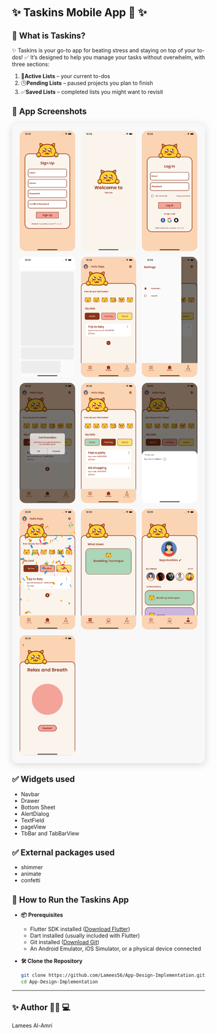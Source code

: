 #  ✨ **Taskins** Mobile App 📱  ✨


## 📝 What is Taskins?

✨ Taskins is your go-to app for beating stress and staying on top of your to-dos! ✅ It’s designed to help you manage your tasks without overwhelm, with three sections:
1. 📝**Active Lists** – your current to-dos  
2. 🕒**Pending Lists** – paused projects you plan to finish  
3. ✅**Saved Lists** – completed lists you might want to revisit  


## 📱 App Screenshots

<div style="
    display: grid; 
    grid-template-columns: repeat(3, 1fr); 
    gap: 15px; 
    padding: 20px;
    background-color: #f8f8f8;
    border-radius: 15px;
    box-shadow: 0 4px 20px rgba(0,0,0,0.15);
">
    <img src="Simulator Screenshot - iPhone 13 Pro Max - 2025-05-10 at 12.28.46.png" style="width: 100%; border-radius: 15px;">
    <img src="Simulator Screenshot - iPhone 13 Pro Max - 2025-05-10 at 12.28.43.png" style="width: 100%; border-radius: 15px;">
    <img src="Simulator Screenshot - iPhone 13 Pro Max - 2025-05-10 at 12.28.50.png" style="width: 100%; border-radius: 15px;">
    <img src="Simulator Screenshot - iPhone 13 Pro Max - 2025-05-10 at 12.29.01.png" style="width: 100%; border-radius: 15px;">
    <img src="Simulator Screenshot - iPhone 13 Pro Max - 2025-05-10 at 12.29.05.png" style="width: 100%; border-radius: 15px;">
    <img src="Simulator Screenshot - iPhone 13 Pro Max - 2025-05-10 at 12.29.07.png" style="width: 100%; border-radius: 15px;">
    <img src="Simulator Screenshot - iPhone 13 Pro Max - 2025-05-10 at 12.29.12.png" style="width: 100%; border-radius: 15px;">
    <img src="Simulator Screenshot - iPhone 13 Pro Max - 2025-05-10 at 12.29.16.png" style="width: 100%; border-radius: 15px;">
    <img src="Simulator Screenshot - iPhone 13 Pro Max - 2025-05-10 at 12.29.20.png" style="width: 100%; border-radius: 15px;">
    <img src="Simulator Screenshot - iPhone 13 Pro Max - 2025-05-10 at 12.29.24.png" style="width: 100%; border-radius: 15px;">
    <img src="Simulator Screenshot - iPhone 13 Pro Max - 2025-05-10 at 12.29.27.png" style="width: 100%; border-radius: 15px;">
    <img src="Simulator Screenshot - iPhone 13 Pro Max - 2025-05-10 at 12.29.29.png" style="width: 100%; border-radius: 15px;">
    <img src="Simulator Screenshot - iPhone 13 Pro Max - 2025-05-10 at 12.29.33.png" style="width: 100%; border-radius: 15px;">
</div>









## ✅  Widgets used 

+ Navbar
+ Drawer
+ Bottom Sheet
+ AlertDialog
+ TextField
+ pageView
+ TbBar and TabBarView



## ✅ External packages used 

+ shimmer
+ animate
+ confetti 


## 🚀 How to Run the Taskins App

+ **📦 Prerequisites**  
  + Flutter SDK installed ([Download Flutter](https://docs.flutter.dev/get-started/install))  
  + Dart installed (usually included with Flutter)  
  + Git installed ([Download Git](https://git-scm.com/downloads))  
  + An Android Emulator, iOS Simulator, or a physical device connected  

+ **🛠️ Clone the Repository**  
  ```bash
  git clone https://github.com/Lamees56/App-Design-Implementation.git
  cd App-Design-Implementation


---

## ✨ Author 👩‍💻 💻

Lamees Al-Amri 

